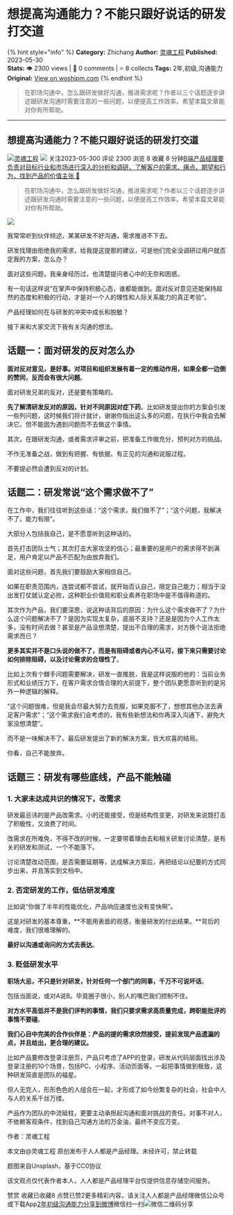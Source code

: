 # 想提高沟通能力？不能只跟好说话的研发打交道
{% hint style="info" %}
**Category:** Zhichang
**Author:** [灵魂工程](https://www.woshipm.com/u/64026)
**Published:** 2023-05-30  
**Stats:** 👁️ 2300 views | 💬 0 comments | ⭐ 8 collects
**Tags:** 2年,初级,沟通能力
**Original:** [View on woshipm.com](https://www.woshipm.com/zhichang/5836201.html)
{% endhint %}
> 在职场沟通中，怎么跟研发做好沟通，推进需求呢？作者以三个话题逐步讲述跟研发沟通时需要注意的一些问题，以便提高工作效率。希望本篇文章能对你有所帮助。

---

## 想提高沟通能力？不能只跟好说话的研发打交道

[![](https://image.woshipm.com/wp-files/2016/03/9f2f070828381f30c5b45054af014c086f06f09a2.jpg!/both/72x72)](https://www.woshipm.com/u/64026)[灵魂工程](https://www.woshipm.com/u/64026) ![](https://static.woshipm.com/tag/1101_1@2x.png) 关注2023-05-300 评论 2300 浏览 8 收藏 8 分钟[B端产品经理要负责对目标行业和市场进行深入的分析和调研，了解客户的需求、痛点、期望和行为，找到产品的价值主张 🔗](https://ke.qidianla.com/courses/bcpm)

> 在职场沟通中，怎么跟研发做好沟通，推进需求呢？作者以三个话题逐步讲述跟研发沟通时需要注意的一些问题，以便提高工作效率。希望本篇文章能对你有所帮助。

![](https://image.woshipm.com/2023/04/14/025aab2c-da8e-11ed-aeb8-00163e0b5ff3.jpg)

我常常听到伙伴倾述，某某研发不好沟通，需求推进不下去。

研发找理由拒绝我的需求，给我提这提那的建议，可是他们完全没调研过用户就否定我的方案，怎么办？

面对这些问题，我亲身经历过，也清楚提问者心中的无奈和困惑。

有一句话这样说“在掌声中保持积极心态，谁都能做到。面对反对意见还能保持超然的态度和积极的行动，才是对一个人的理性和人际关系能力的真正考验”。

产品经理如何在与研发的冲突中成长和脱敏？

接下来和大家交流下我有关沟通的想法。

## 话题一：面对研发的反对怎么办

**面对反对意见，是好事。对项目和组织发展有着一定的推动作用，如果全都一边倒的赞同，反而会有很大问题**。

面对研发兄弟的反对，还是要有策略的。

**先了解清研发反对的原因，针对不同原因对症下药**。比如研发提出你的方案会引发一些列问题，这时候我们将计就计，谢谢你指出这么多的问题，在执行中我会去解决它。但不能因为遇到问题而不去做这个事情。

其次，在跟研发沟通，或者需求评审之前，把准备工作做充分，预判对方的挑战。

不作无准备之战，做到有把握、有依据、有正见的沟通和说服过程。

不要提必然会遭到反对的计划。

## 话题二：研发常说“这个需求做不了”

在工作中，我们往往听到这些话：“这个需求，我们做不了”；“这个问题，我解决不了，能力有限”。

大部分人包括我自己，是不愿意听到这种话的。

首先打击团队士气；其次打击大家攻坚的信心；最重要的是用户的需求得不到满足，用户肯定以产品不匹配为由放弃我们。

面对这些问题，首先我们要鼓励大家相信自己。

如果在职责范围内，连尝试都不尝试，就开始否认自己，限定自己能力；相当于没出发打仗就认定必败，这种职业价值观和职业素养在职场中是不值得称道的。

其次作为产品，我们要深思，说这种话背后的原因：为什么这个需求做不了？为什么这个问题解决不了？是因为实现太复杂，底层不支持？还是是因为个人工作太多，没有时间去做？甚至是产品没想清楚，提出不合理的需求，对方换个说法拒绝需求而已？

**更多其实并不是口头说的做不了，而是有阻碍或者内心不认可，接下来只需要讨论如何排除阻碍，以及讨论需求的合理性了**。

比如上次有个棘手问题需要解决，研发一直推脱，我是这样说服的他的：当前业务形式和业绩压力下，在客户需求合情合理的大前提下，整个团队更愿意听到的是另外一种逻辑的解释。

“这个问题很难，但是我会尽最大努力去克服，如果克服不了，想想其他办法去满足客户需求”；“这个需求我们会考虑的，我有些新想法和你再深入沟通下，避免大家没想清楚”。

而不是一味解决不了。最后研发提出了新的解决方案，皆大欢喜的结局。

你看，自己不能放弃。

## 话题三：研发有哪些底线，产品不能触碰

### 1\. 大家未达成共识的情况下，改需求

研发最忌讳的是产品改需求。小的还能接受，但是结构性变更，对研发来说既打击了积极性，又浪费了时间。

改需求在所难免，不得不改的时候，一定要带着理由去和相关研发讨论清楚，是有关的研发和测试，一个不能落下。

讨论清楚改动范围，是否需要延期等，达成解决方案后，再把结论以纪要的方式同步出来，并且落实到文档中。

### 2\. 否定研发的工作，低估研发难度

比如说“你做了半年的性能优化，产品响应速度也没有变快啊”。

这是对研发的基本尊重，**不能用表面的观感，衡量研发的付出结果。**背后的难度，我们很难理解的。

**最好以沟通或询问的方式去表达**。

### 3\. 贬低研发水平

**职场大忌，不只是针对研发，针对任何一个部门的同事，千万不可说坏话**。

包括当面说，或对A说B。毕竟圈子很小，别人的嘴巴我们控制不住。

**对方水平高低并不是我们评判的事情，我们只要求需求高质量完成，跨职能批评的事情不要碰**。

**我们心目中完美的合作伙伴是：产品的提的需求欣然接受，提前发现产品遗漏的点，并且给出，更合理的建议。**

比如产品要修改登录注册页，产品只考虑了APP的登录，研发从代码层面找出涉及登录注册的10个场景，包括PC、小程序、活动页面等。一起把事情做到极致，这种研发简直是团队的福星。

但人无完人，形形色色的人组合在一起，才形成了如今纷繁复杂的社会，社会中人与人的关系千丝万缕。

产品作为团队的中流砥柱，更要主动承担起沟通和面对挑战的责任。对事不对人，不依赖客观条件，找到自己沟通方法的万金油，最终不变应万变。

作者：灵魂工程

本文由@灵魂工程 原创发布于人人都是产品经理。未经许可，禁止转载

题图来自Unsplash，基于CC0协议

该文观点仅代表作者本人，人人都是产品经理平台仅提供信息存储空间服务。

赞赏 收藏已收藏8 点赞已赞2更多精彩内容，请关注人人都是产品经理微信公众号或下载App[2年](https://www.woshipm.com/tag/2%e5%b9%b4)[初级](https://www.woshipm.com/tag/%e5%88%9d%e7%ba%a7)[沟通能力](https://www.woshipm.com/tag/%e6%b2%9f%e9%80%9a%e8%83%bd%e5%8a%9b)[分享到微博](https://service.weibo.com/share/share.php?appkey=2775287854&title=想提高沟通能力？不能只跟好说话的研发打交道&url=https://www.woshipm.com/zhichang/5836201.html&pic=https://image.woshipm.com/2023/04/14/025aab2c-da8e-11ed-aeb8-00163e0b5ff3.jpg)微信扫一扫![微信二维码](https://api.pwmqr.com/qrcode/create/?url=https://www.woshipm.com/zhichang/5836201.html)分享